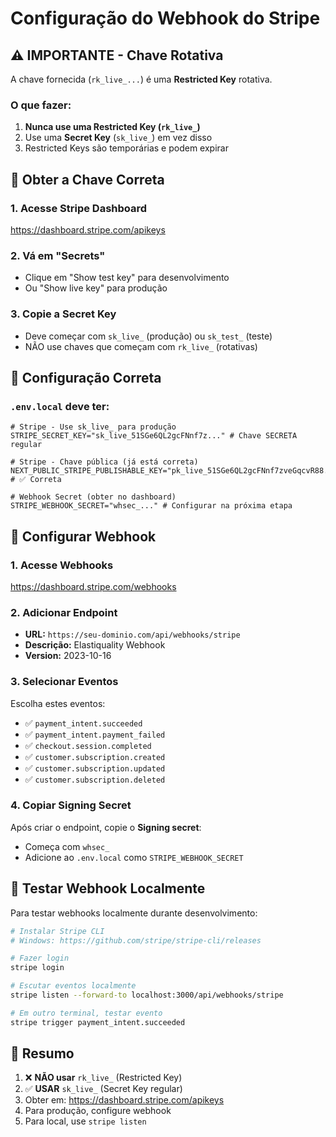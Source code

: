 # Configuração do Webhook do Stripe

## ⚠️ IMPORTANTE - Chave Rotativa

A chave fornecida (`rk_live_...`) é uma **Restricted Key** rotativa. 

### O que fazer:

1. **Nunca use uma Restricted Key (`rk_live_`)**
2. Use uma **Secret Key** (`sk_live_`) em vez disso
3. Restricted Keys são temporárias e podem expirar

## 🔑 Obter a Chave Correta

### 1. Acesse Stripe Dashboard
https://dashboard.stripe.com/apikeys

### 2. Vá em "Secrets"
- Clique em "Show test key" para desenvolvimento
- Ou "Show live key" para produção

### 3. Copie a Secret Key
- Deve começar com `sk_live_` (produção) ou `sk_test_` (teste)
- NÃO use chaves que começam com `rk_live_` (rotativas)

## 📝 Configuração Correta

### `.env.local` deve ter:

```env
# Stripe - Use sk_live_ para produção
STRIPE_SECRET_KEY="sk_live_51SGe6QL2gcFNnf7z..." # Chave SECRETA regular

# Stripe - Chave pública (já está correta)
NEXT_PUBLIC_STRIPE_PUBLISHABLE_KEY="pk_live_51SGe6QL2gcFNnf7zveGqcvR88..." # ✅ Correta

# Webhook Secret (obter no dashboard)
STRIPE_WEBHOOK_SECRET="whsec_..." # Configurar na próxima etapa
```

## 🔗 Configurar Webhook

### 1. Acesse Webhooks
https://dashboard.stripe.com/webhooks

### 2. Adicionar Endpoint

- **URL:** `https://seu-dominio.com/api/webhooks/stripe`
- **Descrição:** Elastiquality Webhook
- **Version:** 2023-10-16

### 3. Selecionar Eventos

Escolha estes eventos:
- ✅ `payment_intent.succeeded`
- ✅ `payment_intent.payment_failed`
- ✅ `checkout.session.completed`
- ✅ `customer.subscription.created`
- ✅ `customer.subscription.updated`
- ✅ `customer.subscription.deleted`

### 4. Copiar Signing Secret

Após criar o endpoint, copie o **Signing secret**:
- Começa com `whsec_`
- Adicione ao `.env.local` como `STRIPE_WEBHOOK_SECRET`

## 🧪 Testar Webhook Localmente

Para testar webhooks localmente durante desenvolvimento:

```bash
# Instalar Stripe CLI
# Windows: https://github.com/stripe/stripe-cli/releases

# Fazer login
stripe login

# Escutar eventos localmente
stripe listen --forward-to localhost:3000/api/webhooks/stripe

# Em outro terminal, testar evento
stripe trigger payment_intent.succeeded
```

## 📌 Resumo

1. ❌ **NÃO usar** `rk_live_` (Restricted Key)
2. ✅ **USAR** `sk_live_` (Secret Key regular)
3. Obter em: https://dashboard.stripe.com/apikeys
4. Para produção, configure webhook
5. Para local, use `stripe listen`

